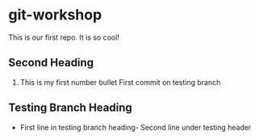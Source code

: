# git-workshop
This is our first repo.
It is so cool!
## Second Heading
1. This is my first number bullet
First commit on testing branch
## Testing Branch Heading
- First line in testing branch heading- Second line under testing header
